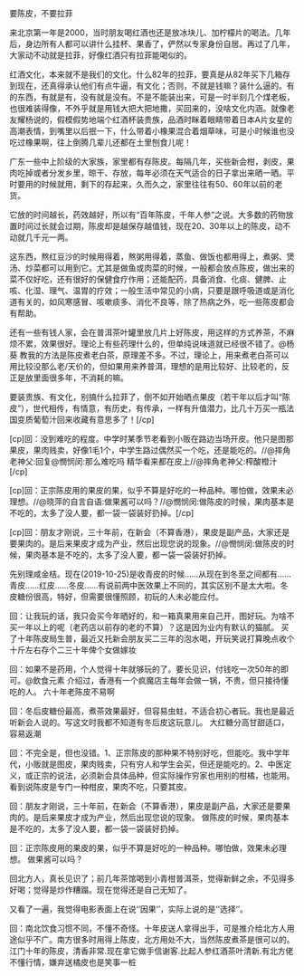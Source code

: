 要陈皮，不要拉菲

来北京第一年是2000，当时朋友喝红酒也还是放冰块儿、加柠檬片的喝法。几年后，身边所有人都可以讲什么挂杯、果香了，俨然以专家身份自居。再过了几年，大家动不动就是拉菲，好像红酒只有拉菲能喝似的。

红酒文化，本来就不是我们的文化。什么82年的拉菲，要真是从82年买下几箱存到现在，还真得承认他们有点牛逼，有文化；否则，不就是钱嘛？装什么逼的。有的东西，有就是有，没有就是没有。不是不能装出来，可是一时半刻几个煤老板，也很难装得像，不外乎就是用钱大把大把地撒，买回来的，没啥文化内涵。就像老友耀杨说的，假模假势地端个红酒杯装贵族，品酒时眯着眼睛带着日本A片女星的高潮表情，到嘴里以后抿一下，什么带着小橡果混合着烟草味，可是小时候谁也没吃过橡果啊，往上倒腾几辈儿还都在土里刨食儿呢！

广东一些中上阶级的大家族，家里都有存陈皮。每隔几年，买些新会柑，剥皮，果肉吃掉或者分发乡里，晾干、存放，每年必须在天气适合的日子拿出来晒一晒。平时要用的时候就用，剩下的存起来，久而久之，家里往往有50、60年以前的老货。

它放的时间越长，药效越好，所以有“百年陈皮，千年人参”之说。大多数的药物放置时间过长就会过期，陈皮却是越保存越值钱，现在20、30年以上的陈皮，动不动就几千元一两。

这东西，熬红豆沙的时候用得着，熬粥用得着，蒸鱼、做饭也都用得上，煮粥、煲汤、炒菜都可以用到它。尤其是做鱼或肉菜的时候，一般都会放点陈皮，做出来的菜不仅好吃，还有很好的保健食疗作用；还能配药，具备消食、化痰、健脾、止咳、化湿、理气、温胃的疗效；一般生活中常见的小病，只要是跟呼吸道或是消化道有关的，如风寒感冒、咳嗽痰多、消化不良等，除了热病之外，吃一些陈皮都会有帮助。

还有一些有钱人家，会在普洱茶叶罐里放几片上好陈皮，用这样的方式养茶，不麻烦不累，效果很好。理论上有些药理什么的，但单纯说味道就已经很不错了。@杨葵 教我的方法是陈皮煮老白茶，原理差不多。不过，理论上，用来煮老白茶可以用比较没那么老/天价的，但如果用来养普洱，理想的是用比较好、比较老的，反正是放里面很多年，不消耗的嘛。

要装贵族、有文化，别搞什么拉菲了，倒不如开始晒点果皮（若干年以后才叫“陈皮”），世代相传，有情意，有历史，有传承，一样有升值潜力，比几十万买一瓶法国变质葡萄汁回来收藏有意思多了！[/cp]


[cp]回：没到难吃的程度。中学时某季节老看到小贩在路边当场开皮。他只是图那果皮，果肉贱卖，好像1毛1个，中学生路过偶然买一个吃，还是能吃的。//@摔角老神父:回复@憫悯闵:那么难吃吗 精华看来都在皮上//@摔角老神父:榨酸橙汁[/cp]

[cp]回：正宗陈皮用的果皮的果，似乎不算是好吃的一种品种。哪怕做，效果未必理想。//@晓萍的自言自语:做果酱可以吗？//@憫悯闵:做陈皮的时候，果肉基本是不吃的，太多了没人要，都一袋一袋装好扔掉。[/cp]


[cp]回：朋友才刚说，三十年前，在新会（不算香港），果皮是副产品，大家还是要果肉的。是后来果皮才成为产业，然后出现您说的现象。//@憫悯闵:做陈皮的时候，果肉基本是不吃的，太多了没人要，都一袋一袋装好扔掉。

先别理咸金桔。现在(2019-10-25)是收青皮的时候……从现在到冬至之间都有……青皮……红皮……冬皮……有说前两中医效果上不同的，其实区别不是太大啦。冬皮糖份很高，特好，但需要很懂照顾，初玩的人未必能应付。

回：让我玩的话，我只会买今年晒好的，和一箱真果用来自己开，图好玩。为啥不买一年以上的呢（老药店以前存的老的不算）？这是因为业内有默认的猫腻。
买了十年陈皮局生普，最近又托新会朋友买二三年的泡水喝，开玩笑说打算晚点收个十斤左右存个二三十年俾个女做嫁妆


回：如果不是药用，个人觉得十年就够玩的了。要长见识，付钱吃一次50年的即可。@飲食元素 介绍过，香港有一个疯魔店主每年会做一锅，不贵，但只接待懂吃的人。
六十年老陈皮不易啊


回：冬后皮糖份最高，煮茶效果最好，但容易虫蛀，不适合初心者玩。我也是最近听新会人说的。写这文时我都不知道有冬后皮这玩意儿。
大红糖分高甘甜适口，容易返潮

回：不完全是，但也没错。1、正宗陈皮的那种果不特别好吃，但能吃。我中学年代，小贩就是图皮，果肉贱卖，只有穷人和学生会买，但还是能吃的。2、中医定义，或正宗的说法，必须新会具体品种，但实际操作穷家也用别的柑橘，也能用。
看到说陈皮是专门一种柑皮，果肉不吃，只要其皮。

回：朋友才刚说，三十年前，在新会（不算香港），果皮是副产品，大家还是要果肉的。是后来果皮才成为产业，然后出现您说的现象。
做陈皮的时候，果肉基本是不吃的，太多了没人要，都一袋一袋装好扔掉。

回：正宗陈皮用的果皮的果，似乎不算是好吃的一种品种。哪怕做，效果未必理想。
做果酱可以吗？

回北方人，真长见识了；前几年茶馆喝到小青柑普洱茶，觉得新鲜之余，不见得多好喝；觉得是炒作糟蹋。现在觉得还是自己无知了。

又看了一遍，我觉得电影表面上在说‘’因果‘’，实际上说的是‘’选择‘’。

回：南北饮食习惯不同，不懂不奇怪。十年皮送人拿得出手，可是推介给北方人用途似乎不广。南方很多时用得上陈皮，北方用处不大，当然陈皮煮茶是很可以的。
江门十年的陈皮，清香非常.现在拿它做手信谢客.比起人参红酒茶叶清新.有北方佬不懂行情，嫌弃送橘皮也是笑事一桩





